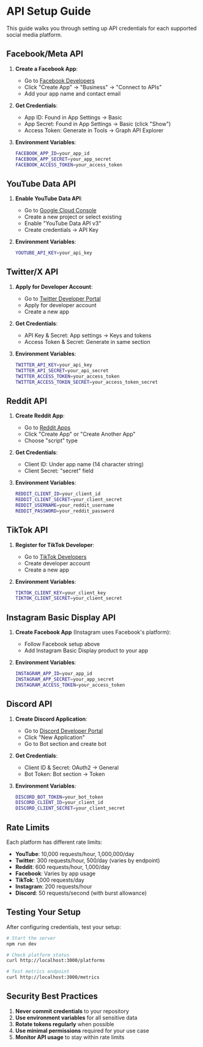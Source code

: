 # API Setup Guide

This guide walks you through setting up API credentials for each supported social media platform.

## Facebook/Meta API

1. **Create a Facebook App**:
   - Go to [Facebook Developers](https://developers.facebook.com/)
   - Click "Create App" → "Business" → "Connect to APIs"
   - Add your app name and contact email

2. **Get Credentials**:
   - App ID: Found in App Settings → Basic
   - App Secret: Found in App Settings → Basic (click "Show")
   - Access Token: Generate in Tools → Graph API Explorer

3. **Environment Variables**:
   ```bash
   FACEBOOK_APP_ID=your_app_id
   FACEBOOK_APP_SECRET=your_app_secret
   FACEBOOK_ACCESS_TOKEN=your_access_token
   ```

## YouTube Data API

1. **Enable YouTube Data API**:
   - Go to [Google Cloud Console](https://console.cloud.google.com/)
   - Create a new project or select existing
   - Enable "YouTube Data API v3"
   - Create credentials → API Key

2. **Environment Variables**:
   ```bash
   YOUTUBE_API_KEY=your_api_key
   ```

## Twitter/X API

1. **Apply for Developer Account**:
   - Go to [Twitter Developer Portal](https://developer.twitter.com/)
   - Apply for developer account
   - Create a new app

2. **Get Credentials**:
   - API Key & Secret: App settings → Keys and tokens
   - Access Token & Secret: Generate in same section

3. **Environment Variables**:
   ```bash
   TWITTER_API_KEY=your_api_key
   TWITTER_API_SECRET=your_api_secret
   TWITTER_ACCESS_TOKEN=your_access_token
   TWITTER_ACCESS_TOKEN_SECRET=your_access_token_secret
   ```

## Reddit API

1. **Create Reddit App**:
   - Go to [Reddit Apps](https://www.reddit.com/prefs/apps/)
   - Click "Create App" or "Create Another App"
   - Choose "script" type

2. **Get Credentials**:
   - Client ID: Under app name (14 character string)
   - Client Secret: "secret" field

3. **Environment Variables**:
   ```bash
   REDDIT_CLIENT_ID=your_client_id
   REDDIT_CLIENT_SECRET=your_client_secret
   REDDIT_USERNAME=your_reddit_username
   REDDIT_PASSWORD=your_reddit_password
   ```

## TikTok API

1. **Register for TikTok Developer**:
   - Go to [TikTok Developers](https://developers.tiktok.com/)
   - Create developer account
   - Create a new app

2. **Environment Variables**:
   ```bash
   TIKTOK_CLIENT_KEY=your_client_key
   TIKTOK_CLIENT_SECRET=your_client_secret
   ```

## Instagram Basic Display API

1. **Create Facebook App** (Instagram uses Facebook's platform):
   - Follow Facebook setup above
   - Add Instagram Basic Display product to your app

2. **Environment Variables**:
   ```bash
   INSTAGRAM_APP_ID=your_app_id
   INSTAGRAM_APP_SECRET=your_app_secret
   INSTAGRAM_ACCESS_TOKEN=your_access_token
   ```

## Discord API

1. **Create Discord Application**:
   - Go to [Discord Developer Portal](https://discord.com/developers/applications)
   - Click "New Application"
   - Go to Bot section and create bot

2. **Get Credentials**:
   - Client ID & Secret: OAuth2 → General
   - Bot Token: Bot section → Token

3. **Environment Variables**:
   ```bash
   DISCORD_BOT_TOKEN=your_bot_token
   DISCORD_CLIENT_ID=your_client_id
   DISCORD_CLIENT_SECRET=your_client_secret
   ```

## Rate Limits

Each platform has different rate limits:

- **YouTube**: 10,000 requests/hour, 1,000,000/day
- **Twitter**: 300 requests/hour, 500/day (varies by endpoint)
- **Reddit**: 600 requests/hour, 1,000/day
- **Facebook**: Varies by app usage
- **TikTok**: 1,000 requests/day
- **Instagram**: 200 requests/hour
- **Discord**: 50 requests/second (with burst allowance)

## Testing Your Setup

After configuring credentials, test your setup:

```bash
# Start the server
npm run dev

# Check platform status
curl http://localhost:3000/platforms

# Test metrics endpoint
curl http://localhost:3000/metrics
```

## Security Best Practices

1. **Never commit credentials** to your repository
2. **Use environment variables** for all sensitive data
3. **Rotate tokens regularly** when possible
4. **Use minimal permissions** required for your use case
5. **Monitor API usage** to stay within rate limits